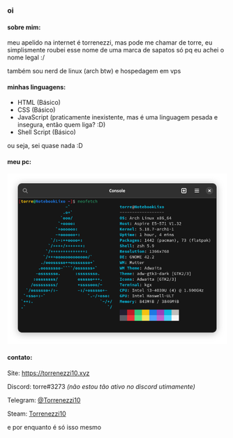 ### oi

#### **sobre mim**:

meu apelido na internet é torrenezzi, mas pode me chamar de torre, eu simplismente roubei esse nome de uma marca de sapatos só pq eu achei o nome legal :/

também sou nerd de linux (arch btw) e hospedagem em vps

#### **minhas linguagens**:

- HTML (Básico)
- CSS (Básico)
- JavaScript (praticamente inexistente, mas é uma linguagem pesada e insegura, então quem liga? :D)
- Shell Script (Básico)

ou seja, sei quase nada :D

#### **meu pc**:

![neofetch da minha batata](https://github.com/Torrenezzi10/Torrenezzi10/raw/master/neofetch.png)

#### **contato**:

Site: https://torrenezzi10.xyz

Discord: torre#3273 *(não estou tão ativo no discord utimamente)*

Telegram: [@Torrenezzi10](https://t.me/Torrenezzi10)

Steam: [Torrenezzi10](https://steamcommunity.com/id/Torrenezzi10)

e por enquanto é só isso mesmo
